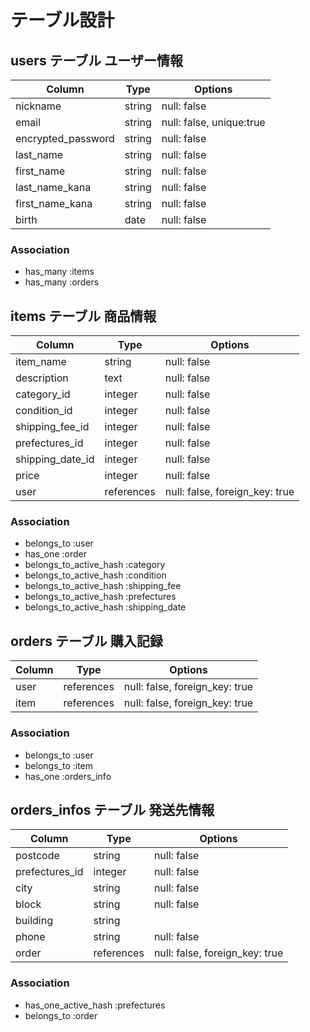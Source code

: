 # テーブル設計

## users テーブル ユーザー情報

| Column             | Type   | Options                  |
| ------------------ | ------ | ------------------------ |
| nickname           | string | null: false              |
| email              | string | null: false, unique:true |
| encrypted_password | string | null: false              |
| last_name          | string | null: false              |
| first_name         | string | null: false              |
| last_name_kana     | string | null: false              |
| first_name_kana    | string | null: false              |
| birth              | date   | null: false              |

### Association

- has_many :items
- has_many :orders

## items テーブル 商品情報

| Column          | Type       | Options                       |
| --------------- | ---------- | ----------------------------- |
| item_name       | string     | null: false                   |
| description     | text       | null: false                   |
| category_id   | integer    | null: false                   |
| condition_id    | integer    | null: false                   |
| shipping_fee_id | integer    | null: false                   |
| prefectures_id  | integer    | null: false                   |
| shipping_date_id| integer    | null: false                   |
| price           | integer    | null: false                   |
| user            | references | null: false, foreign_key: true|

### Association

- belongs_to :user
- has_one :order
- belongs_to_active_hash :category
- belongs_to_active_hash :condition
- belongs_to_active_hash :shipping_fee
- belongs_to_active_hash :prefectures
- belongs_to_active_hash :shipping_date

## orders テーブル 購入記録

| Column       | Type       | Options                       |
| ------------ | ---------- | ----------------------------- |
| user         | references | null: false, foreign_key: true|
| item         | references | null: false, foreign_key: true|

### Association

- belongs_to :user
- belongs_to :item
- has_one :orders_info


## orders_infos テーブル 発送先情報

| Column          | Type       | Options                       |
| --------------- | ---------- | ----------------------------- |
| postcode        | string     | null: false                   |
| prefectures_id  | integer    | null: false                   |
| city            | string     | null: false                   |
| block           | string     | null: false                   |
| building        | string     |                               |
| phone           | string     | null: false                   |
| order           | references | null: false, foreign_key: true|


### Association

 - has_one_active_hash :prefectures
 - belongs_to :order